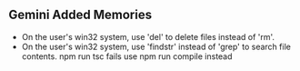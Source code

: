 ## Gemini Added Memories

- On the user's win32 system, use 'del' to delete files instead of 'rm'.
- On the user's win32 system, use 'findstr' instead of 'grep' to search file contents.
npm run tsc fails use npm run compile instead
